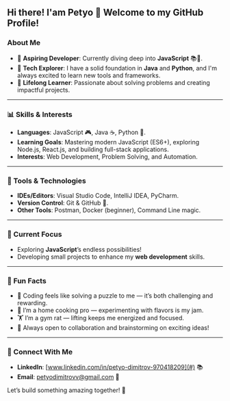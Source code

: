 ## Hi there! I'am Petyo 👋 Welcome to my GitHub Profile!

### About Me

- 🌟 **Aspiring Developer**: Currently diving deep into **JavaScript** 📚🔄.
- 🚀 **Tech Explorer**: I have a solid foundation in **Java** and **Python**, and I'm always excited to learn new tools and frameworks.
- 🌱 **Lifelong Learner**: Passionate about solving problems and creating impactful projects.

---

### 📊 Skills & Interests

- **Languages**: JavaScript 🎮, Java ☕, Python 🔬.
- **Learning Goals**: Mastering modern JavaScript (ES6+), exploring Node.js, React.js, and building full-stack applications.
- **Interests**: Web Development, Problem Solving, and Automation.

---

### 🔧 Tools & Technologies

- **IDEs/Editors**: Visual Studio Code, IntelliJ IDEA, PyCharm.
- **Version Control**: Git & GitHub 🎩.
- **Other Tools**: Postman, Docker (beginner), Command Line magic.

---

### 🚀 Current Focus

- Exploring **JavaScript**’s endless possibilities!
- Developing small projects to enhance my **web development** skills.

---

### 🎉 Fun Facts

- 🔄 Coding feels like solving a puzzle to me — it’s both challenging and rewarding.
- 🍳 I’m a home cooking pro — experimenting with flavors is my jam.
- 🏋️ I’m a gym rat — lifting keeps me energized and focused.
- 📝 Always open to collaboration and brainstorming on exciting ideas!

---

### 💎 Connect With Me

- **LinkedIn**: [www.linkedin.com/in/petyo-dimitrov-970418209](#) 📚
- **Email**: [petyodimitrovv@gmail.com](mailto:petyodimitrovv@gmail.com) 📧

Let’s build something amazing together! 🚀

